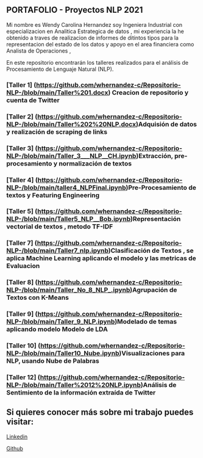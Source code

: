 ## PORTAFOLIO - Proyectos NLP 2021
Mi nombre es Wendy Carolina Hernandez soy Ingeniera Industrial con especializacion en Analitica Estrategica de datos , mi experiencia la he obtenido a traves de realizacion de informes de ditintos tipos para la representacion del estado de los datos y apoyo en el area financiera como Analista de Operaciones ,

En este repositorio encontrarán los talleres realizados para el análisis de Procesamiento de Lenguaje Natural (NLP).

### [Taller 1] (https://github.com/whernandez-c/Repositorio-NLP-/blob/main/Taller%201.docx) Creacion de repositorio y cuenta de Twitter

### [Taller 2] (https://github.com/whernandez-c/Repositorio-NLP-/blob/main/Taller%202%20NLP.docx)Adquisión de datos y realización de scraping de links

### [Taller 3] (https://github.com/whernandez-c/Repositorio-NLP-/blob/main/Taller_3___NLP__CH.ipynb)Extracción, pre-procesamiento y normalización de textos

### [Taller 4] (https://github.com/whernandez-c/Repositorio-NLP-/blob/main/taller4_NLPFinal.ipynb)Pre-Procesamiento de textos y Featuring Engineering

### [Taller 5] (https://github.com/whernandez-c/Repositorio-NLP-/blob/main/Taller5_NLP__Bob.ipynb)Representación vectorial de textos , metodo TF-IDF

### [Taller 7] (https://github.com/whernandez-c/Repositorio-NLP-/blob/main/Taller7_nlp.ipynb)Clasificación de Textos , se aplica Machine Learning aplicando el modelo y las metricas de Evaluacion

### [Taller 8] (https://github.com/whernandez-c/Repositorio-NLP-/blob/main/Taller_No_8_NLP_.ipynb)Agrupación de Textos con K-Means

### [Taller 9] (https://github.com/whernandez-c/Repositorio-NLP-/blob/main/Taller_9_NLP.ipynb)Modelado de temas aplicando modelo Modelo de LDA 

### [Taller 10] (https://github.com/whernandez-c/Repositorio-NLP-/blob/main/Taller10_Nube.ipynb)Visualizaciones para NLP, usando Nube de Palabras

### [Taller 12] (https://github.com/whernandez-c/Repositorio-NLP-/blob/main/Taller%2012%20NLP.ipynb)Análisis de Sentimiento de la información extraída de Twitter

## Si quieres conocer más sobre mi trabajo puedes visitar:

[Linkedin](https://www.linkedin.com/in/wendy-carolina-hernandez-207351197)

[Github](https://github.com/whernandez-c/Repositorio-NLP-)

